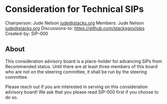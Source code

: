 # Consideration for Technical SIPs

Chairperson: Jude Nelson <jude@stacks.org>
Members: Jude Nelson <jude@stacks.org>
Discussions-to: https://github.com/stacksgov/sips
Created-by: SIP-000

## About

This consideration advisory board is a place-holder for advancing SIPs from
Recommended status.  Until there are at least three members of this board who
are not on the steering committee, it shall be run by the steering committee.

Please reach out if you are interested in serving on this consideration advisory
board!  We ask that you please read SIP-000 first if you choose to do so.
